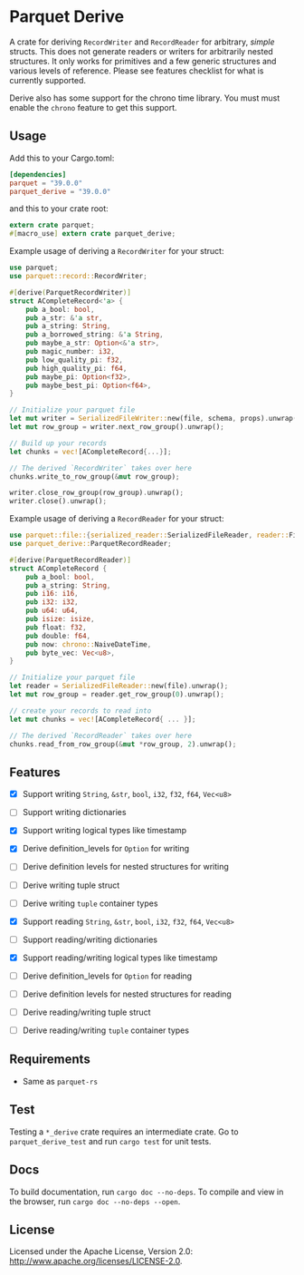 <!---
  Licensed to the Apache Software Foundation (ASF) under one
  or more contributor license agreements.  See the NOTICE file
  distributed with this work for additional information
  regarding copyright ownership.  The ASF licenses this file
  to you under the Apache License, Version 2.0 (the
  "License"); you may not use this file except in compliance
  with the License.  You may obtain a copy of the License at

    http://www.apache.org/licenses/LICENSE-2.0

  Unless required by applicable law or agreed to in writing,
  software distributed under the License is distributed on an
  "AS IS" BASIS, WITHOUT WARRANTIES OR CONDITIONS OF ANY
  KIND, either express or implied.  See the License for the
  specific language governing permissions and limitations
  under the License.
-->

# Parquet Derive

A crate for deriving `RecordWriter` and `RecordReader` for arbitrary, _simple_ structs. This does not
generate readers or writers for arbitrarily nested structures. It only works for primitives and a few
generic structures and various levels of reference. Please see features checklist for what is currently
supported.

Derive also has some support for the chrono time library. You must must enable the `chrono` feature to get this support.

## Usage

Add this to your Cargo.toml:

```toml
[dependencies]
parquet = "39.0.0"
parquet_derive = "39.0.0"
```

and this to your crate root:

```rust
extern crate parquet;
#[macro_use] extern crate parquet_derive;
```

Example usage of deriving a `RecordWriter` for your struct:

```rust
use parquet;
use parquet::record::RecordWriter;

#[derive(ParquetRecordWriter)]
struct ACompleteRecord<'a> {
    pub a_bool: bool,
    pub a_str: &'a str,
    pub a_string: String,
    pub a_borrowed_string: &'a String,
    pub maybe_a_str: Option<&'a str>,
    pub magic_number: i32,
    pub low_quality_pi: f32,
    pub high_quality_pi: f64,
    pub maybe_pi: Option<f32>,
    pub maybe_best_pi: Option<f64>,
}

// Initialize your parquet file
let mut writer = SerializedFileWriter::new(file, schema, props).unwrap();
let mut row_group = writer.next_row_group().unwrap();

// Build up your records
let chunks = vec![ACompleteRecord{...}];

// The derived `RecordWriter` takes over here
chunks.write_to_row_group(&mut row_group);

writer.close_row_group(row_group).unwrap();
writer.close().unwrap();
```

Example usage of deriving a `RecordReader` for your struct:

```rust
use parquet::file::{serialized_reader::SerializedFileReader, reader::FileReader};
use parquet_derive::ParquetRecordReader;

#[derive(ParquetRecordReader)]
struct ACompleteRecord {
    pub a_bool: bool,
    pub a_string: String,
    pub i16: i16,
    pub i32: i32,
    pub u64: u64,
    pub isize: isize,
    pub float: f32,
    pub double: f64,
    pub now: chrono::NaiveDateTime,
    pub byte_vec: Vec<u8>,
}

// Initialize your parquet file
let reader = SerializedFileReader::new(file).unwrap();
let mut row_group = reader.get_row_group(0).unwrap();

// create your records to read into
let mut chunks = vec![ACompleteRecord{ ... }];

// The derived `RecordReader` takes over here
chunks.read_from_row_group(&mut *row_group, 2).unwrap();
```

## Features

- [x] Support writing `String`, `&str`, `bool`, `i32`, `f32`, `f64`, `Vec<u8>`
- [ ] Support writing dictionaries
- [x] Support writing logical types like timestamp
- [x] Derive definition_levels for `Option` for writing
- [ ] Derive definition levels for nested structures for writing
- [ ] Derive writing tuple struct
- [ ] Derive writing `tuple` container types

- [x] Support reading `String`, `&str`, `bool`, `i32`, `f32`, `f64`, `Vec<u8>`
- [ ] Support reading/writing dictionaries
- [x] Support reading/writing logical types like timestamp
- [ ] Derive definition_levels for `Option` for reading
- [ ] Derive definition levels for nested structures for reading
- [ ] Derive reading/writing tuple struct
- [ ] Derive reading/writing `tuple` container types

## Requirements

- Same as `parquet-rs`

## Test

Testing a `*_derive` crate requires an intermediate crate. Go to `parquet_derive_test` and run `cargo test` for
unit tests.

## Docs

To build documentation, run `cargo doc --no-deps`.
To compile and view in the browser, run `cargo doc --no-deps --open`.

## License

Licensed under the Apache License, Version 2.0: http://www.apache.org/licenses/LICENSE-2.0.